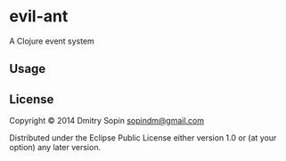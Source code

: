 # evil-ant

A Clojure event system

## Usage

## License

Copyright © 2014 Dmitry Sopin <sopindm@gmail.com>

Distributed under the Eclipse Public License either version 1.0 or (at
your option) any later version.
